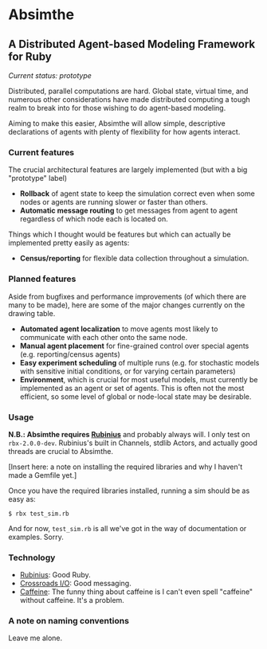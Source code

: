 # Absimthe

## A Distributed Agent-based Modeling Framework for Ruby

*Current status: prototype*

Distributed, parallel computations are hard. Global state, virtual time, and numerous other considerations have made distributed computing a tough realm to break into for those wishing to do agent-based modeling.

Aiming to make this easier, Absimthe will allow simple, descriptive declarations of agents with plenty of flexibility for how agents interact.

### Current features

The crucial architectural features are largely implemented (but with a big "prototype" label)

* **Rollback** of agent state to keep the simulation correct even when some nodes or agents are running slower or faster than others.
* **Automatic message routing** to get messages from agent to agent regardless of which node each is located on.

Things which I thought would be features but which can actually be implemented pretty easily as agents:

* **Census/reporting** for flexible data collection throughout a simulation.

### Planned features

Aside from bugfixes and performance improvements (of which there are many to be made), here are some of the major changes currently on the drawing table.

* **Automated agent localization** to move agents most likely to communicate with each other onto the same node.
* **Manual agent placement** for fine-grained control over special agents (e.g. reporting/census agents)
* **Easy experiment scheduling** of multiple runs (e.g. for stochastic models with sensitive initial conditions, or for varying certain parameters) 
* **Environment**, which is crucial for most useful models, must currently be implemented as an agent or set of agents. This is often not the most efficient, so some level of global or node-local state may be desirable.

### Usage

**N.B.: Absimthe requires [Rubinius](http://rubini.us/)** and probably always will. I only test on `rbx-2.0.0-dev`. Rubinius's built in Channels, stdlib Actors, and actually good threads are crucial to Absimthe.

[Insert here: a note on installing the required libraries and why I haven't made a Gemfile yet.]

Once you have the required libraries installed, running a sim should be as easy as:

    $ rbx test_sim.rb

And for now, `test_sim.rb` is all we've got in the way of documentation or examples. Sorry.

### Technology

* [Rubinius](http://rubini.us/): Good Ruby.
* [Crossroads I/O](http://crossroads.io/): Good messaging.
* [Caffeine](http://en.wikipedia.org/wiki/Caffeine): The funny thing about caffeine is I can't even spell "caffeine" without caffeine. It's a problem.

### A note on naming conventions

Leave me alone.

